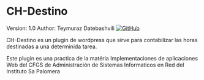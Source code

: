# CH-Destino

Version: 1.0
Author: Teymuraz Datebashvili
[![GitHub](https://img.shields.io/github/license/tdatebashvili/ch-destino?label=License)](https://github.com/tdatebashvili/CH-Destino/blob/master/LICENSE)

CH-Destino es un plugin de wordpress que sirve para contabilizar las horas destinadas  a una determinida tarea.

Este plugin es una practica de la matéria Implementaciones de aplicaciones Web del CFGS de Administración de Sistemas Informaticos en Red del Instituto Sa Palomera
